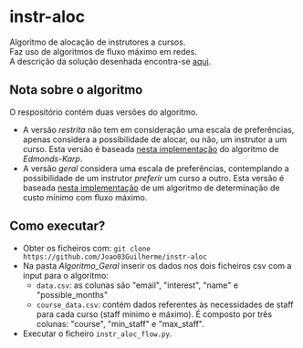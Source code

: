 # instr-aloc
Algoritmo de alocação de instrutores a cursos. \
Faz uso de algoritmos de fluxo máximo em redes. \
A descrição da solução desenhada encontra-se [aqui](https://drive.google.com/file/d/1QXTqFaD0hu9iJ6eI2EZQ1UUdWFIuJNfu/view?usp=sharing).

## Nota sobre o algoritmo 
O respositório contém duas versões do algoritmo. 
* A versão *restrita* não tem em consideração uma escala de preferências, apenas considera a possibilidade de alocar, ou não, um instrutor a um curso. Esta versão é baseada [nesta implementação](https://github.com/Joao03Guilherme/Network-Flow-Algorithms/blob/master/EdmondsKarp.py) do algoritmo de *Edmonds-Karp*.
* A versão *geral* considera uma escala de preferências, contemplando a possibilidade de um instrutor *preferir* um curso a outro. Esta versão é baseada [nesta implementação](https://github.com/Joao03Guilherme/Network-Flow-Algorithms/blob/master/MinCostFlow2.py) de um algoritmo de determinação de custo mínimo com fluxo máximo.

## Como executar?
* Obter os ficheiros com: `git clone https://github.com/Joao03Guilherme/instr-aloc`
* Na pasta _Algoritmo\_Geral_ inserir os dados nos dois ficheiros csv com a input para o algoritmo:
  * `data.csv`: as colunas são "email", "interest", "name" e "possible_months"
  * `course_data.csv`: contém dados referentes às necessidades de staff para cada curso (staff mínimo e máximo). É composto por três colunas: "course", "min_staff" e "max_staff".
* Executar o ficheiro `instr_aloc_flow.py`.
